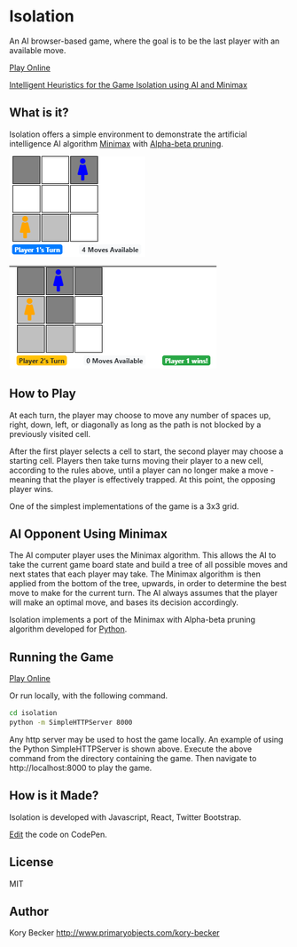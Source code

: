 Isolation
=========

An AI browser-based game, where the goal is to be the last player with an available move.

[Play Online](http://primaryobjects.github.io/isolation/)

[Intelligent Heuristics for the Game Isolation using AI and Minimax](http://www.primaryobjects.com/2020/01/26/intelligent-heuristics-for-the-game-isolation-using-ai-and-minimax/)

## What is it?

Isolation offers a simple environment to demonstrate the artificial intelligence AI algorithm [Minimax](https://en.wikipedia.org/wiki/Minimax) with [Alpha-beta pruning](https://en.wikipedia.org/wiki/Alpha%E2%80%93beta_pruning).

![](images/isolation-1.png)

![](images/isolation-2.png)

## How to Play

At each turn, the player may choose to move any number of spaces up, right, down, left, or diagonally as long as the path is not blocked by a previously visited cell.

After the first player selects a cell to start, the second player may choose a starting cell. Players then take turns moving their player to a new cell, according to the rules above, until a player can no longer make a move - meaning that the player is effectively trapped. At this point, the opposing player wins.

One of the simplest implementations of the game is a 3x3 grid.

## AI Opponent Using Minimax

The AI computer player uses the Minimax algorithm. This allows the AI to take the current game board state and build a tree of all possible moves and next states that each player may take. The Minimax algorithm is then applied from the bottom of the tree, upwards, in order to determine the best move to make for the current turn. The AI always assumes that the player will make an optimal move, and bases its decision accordingly.

Isolation implements a port of the Minimax with Alpha-beta pruning algorithm developed for [Python](https://tonypoer.io/2016/10/28/implementing-minimax-and-alpha-beta-pruning-using-python/).

## Running the Game

[Play Online](https://codepen.io/primaryobjects/full/QWWGgmR)

Or run locally, with the following command.

```bash
cd isolation
python -m SimpleHTTPServer 8000
```

Any http server may be used to host the game locally. An example of using the Python SimpleHTTPServer is shown above. Execute the above command from the directory containing the game. Then navigate to http://localhost:8000 to play the game.

## How is it Made?

Isolation is developed with Javascript, React, Twitter Bootstrap.

[Edit](https://codepen.io/primaryobjects/full/QWWGgmR) the code on CodePen.

## License

MIT

## Author

Kory Becker
http://www.primaryobjects.com/kory-becker

